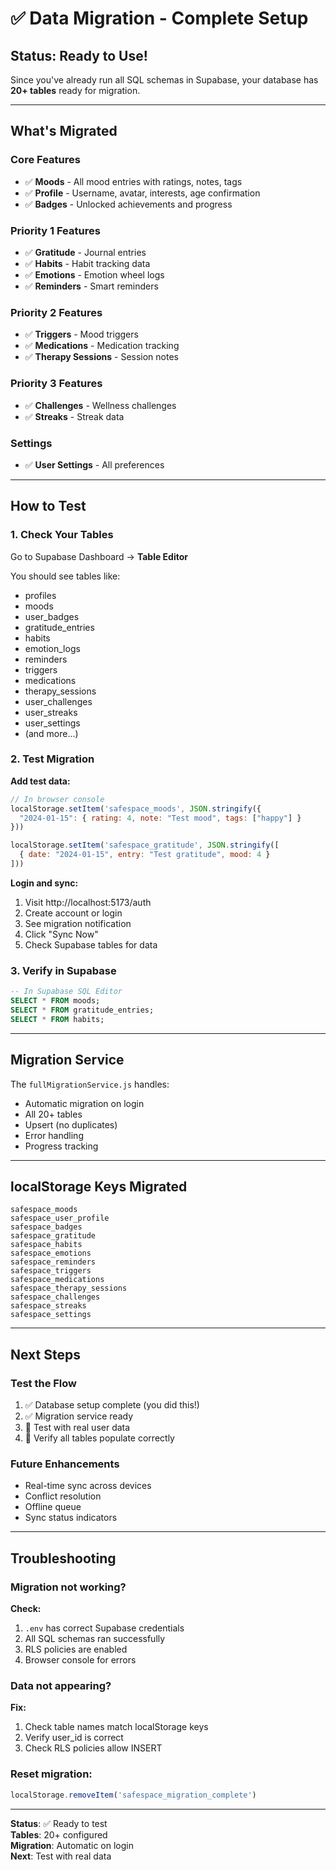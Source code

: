 # ✅ Data Migration - Complete Setup

## Status: Ready to Use!

Since you've already run all SQL schemas in Supabase, your database has **20+ tables** ready for migration.

---

## What's Migrated

### Core Features
- ✅ **Moods** - All mood entries with ratings, notes, tags
- ✅ **Profile** - Username, avatar, interests, age confirmation
- ✅ **Badges** - Unlocked achievements and progress

### Priority 1 Features
- ✅ **Gratitude** - Journal entries
- ✅ **Habits** - Habit tracking data
- ✅ **Emotions** - Emotion wheel logs
- ✅ **Reminders** - Smart reminders

### Priority 2 Features
- ✅ **Triggers** - Mood triggers
- ✅ **Medications** - Medication tracking
- ✅ **Therapy Sessions** - Session notes

### Priority 3 Features
- ✅ **Challenges** - Wellness challenges
- ✅ **Streaks** - Streak data

### Settings
- ✅ **User Settings** - All preferences

---

## How to Test

### 1. Check Your Tables
Go to Supabase Dashboard → **Table Editor**

You should see tables like:
- profiles
- moods
- user_badges
- gratitude_entries
- habits
- emotion_logs
- reminders
- triggers
- medications
- therapy_sessions
- user_challenges
- user_streaks
- user_settings
- (and more...)

### 2. Test Migration

**Add test data:**
```javascript
// In browser console
localStorage.setItem('safespace_moods', JSON.stringify({
  "2024-01-15": { rating: 4, note: "Test mood", tags: ["happy"] }
}))

localStorage.setItem('safespace_gratitude', JSON.stringify([
  { date: "2024-01-15", entry: "Test gratitude", mood: 4 }
]))
```

**Login and sync:**
1. Visit http://localhost:5173/auth
2. Create account or login
3. See migration notification
4. Click "Sync Now"
5. Check Supabase tables for data

### 3. Verify in Supabase

```sql
-- In Supabase SQL Editor
SELECT * FROM moods;
SELECT * FROM gratitude_entries;
SELECT * FROM habits;
```

---

## Migration Service

The `fullMigrationService.js` handles:
- Automatic migration on login
- All 20+ tables
- Upsert (no duplicates)
- Error handling
- Progress tracking

---

## localStorage Keys Migrated

```
safespace_moods
safespace_user_profile
safespace_badges
safespace_gratitude
safespace_habits
safespace_emotions
safespace_reminders
safespace_triggers
safespace_medications
safespace_therapy_sessions
safespace_challenges
safespace_streaks
safespace_settings
```

---

## Next Steps

### Test the Flow
1. ✅ Database setup complete (you did this!)
2. ✅ Migration service ready
3. 🔄 Test with real user data
4. 🔄 Verify all tables populate correctly

### Future Enhancements
- Real-time sync across devices
- Conflict resolution
- Offline queue
- Sync status indicators

---

## Troubleshooting

### Migration not working?
**Check:**
1. `.env` has correct Supabase credentials
2. All SQL schemas ran successfully
3. RLS policies are enabled
4. Browser console for errors

### Data not appearing?
**Fix:**
1. Check table names match localStorage keys
2. Verify user_id is correct
3. Check RLS policies allow INSERT

### Reset migration:
```javascript
localStorage.removeItem('safespace_migration_complete')
```

---

**Status**: ✅ Ready to test  
**Tables**: 20+ configured  
**Migration**: Automatic on login  
**Next**: Test with real data

